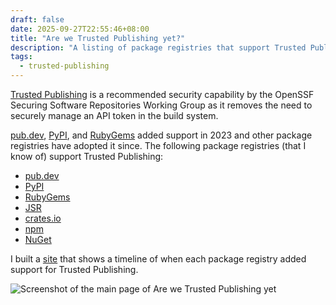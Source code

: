 ```yaml
---
draft: false
date: 2025-09-27T22:55:46+08:00
title: "Are we Trusted Publishing yet?"
description: "A listing of package registries that support Trusted Publishing"
tags:
  - trusted-publishing
---
```


[Trusted Publishing](https://repos.openssf.org/trusted-publishers-for-all-package-repositories) is a recommended security capability by the OpenSSF Securing Software Repositories Working Group as it removes the need to securely manage an API token in the build system.

[pub.dev](https://pub.dev), [PyPI](https://pypi.org), and [RubyGems](https://rubygems.org) added support in 2023 and other package registries have adopted it since. The following package registries (that I know of) support Trusted Publishing:

- [pub.dev](https://dart.dev/tools/pub/automated-publishing)
- [PyPI](https://docs.pypi.org/trusted-publishers/using-a-publisher/)
- [RubyGems](https://guides.rubygems.org/trusted-publishing/)
- [JSR](https://jsr.io/docs/publishing-packages#publishing-from-github-actions)
- [crates.io](https://crates.io/docs/trusted-publishing)
- [npm](https://docs.npmjs.com/trusted-publishers)
- [NuGet](https://learn.microsoft.com/en-us/nuget/nuget-org/trusted-publishing)

I built a [site](https://jduabe.dev/are-we-trusted-publishing-yet) that shows a timeline of when each package registry added support for Trusted Publishing.

![Screenshot of the main page of Are we Trusted Publishing yet](https://res.cloudinary.com/j4ckofalltrades/image/upload/v1758984405/are-we-trusted-publishing-yet_s0e0du.png)
